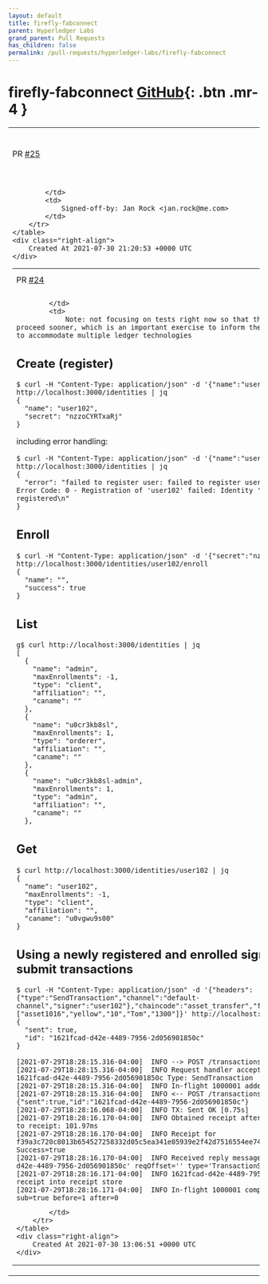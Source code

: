 ```yaml
---
layout: default
title: firefly-fabconnect
parent: Hyperledger Labs
grand_parent: Pull Requests
has_children: false
permalink: /pull-requests/hyperledger-labs/firefly-fabconnect
---
```


# firefly-fabconnect <span class="fs-3 right-align">[GitHub](https://github.com/hyperledger-labs/firefly-fabconnect){: .btn .mr-4 }</span>


<div>
    <table>
        <tr>
            <td>
                PR <a href="https://github.com/hyperledger-labs/firefly-fabconnect/pull/25" class=".btn">#25</a>
            </td>
            <td>
                <b>
                    README.md and .gitignore small improvement
                </b>
            </td>
        </tr>
        <tr>
            <td>
                
            </td>
            <td>
                Signed-off-by: Jan Rock <jan.rock@me.com>
            </td>
        </tr>
    </table>
    <div class="right-align">
        Created At 2021-07-30 21:20:53 +0000 UTC
    </div>
</div>

<div>
    <table>
        <tr>
            <td>
                PR <a href="https://github.com/hyperledger-labs/firefly-fabconnect/pull/24" class=".btn">#24</a>
            </td>
            <td>
                <b>
                    Identity support
                </b>
            </td>
        </tr>
        <tr>
            <td>
                
            </td>
            <td>
                Note: not focusing on tests right now so that the FireFly integration can proceed sooner, which is an important exercise to inform the architectural validation to accommodate multiple ledger technologies

## Create (register)
```
$ curl -H "Content-Type: application/json" -d '{"name":"user102","type":"client"}' http://localhost:3000/identities | jq
{
  "name": "user102",
  "secret": "nzzoCYRTxaRj"
}
```

including error handling:
```
$ curl -H "Content-Type: application/json" -d '{"name":"user102","type":"client"}' http://localhost:3000/identities | jq
{
  "error": "failed to register user: failed to register user: Response from server: Error Code: 0 - Registration of 'user102' failed: Identity 'user102' is already registered\n"
}
```

## Enroll
```
$ curl -H "Content-Type: application/json" -d '{"secret":"nzzoCYRTxaRj"}' http://localhost:3000/identities/user102/enroll 
{
  "name": "",
  "success": true
}
```

## List
```
g$ curl http://localhost:3000/identities | jq
[
  {
    "name": "admin",
    "maxEnrollments": -1,
    "type": "client",
    "affiliation": "",
    "caname": ""
  },
  {
    "name": "u0cr3kb8sl",
    "maxEnrollments": 1,
    "type": "orderer",
    "affiliation": "",
    "caname": ""
  },
  {
    "name": "u0cr3kb8sl-admin",
    "maxEnrollments": 1,
    "type": "admin",
    "affiliation": "",
    "caname": ""
  },
```

## Get
```
$ curl http://localhost:3000/identities/user102 | jq
{
  "name": "user102",
  "maxEnrollments": -1,
  "type": "client",
  "affiliation": "",
  "caname": "u0vgwu9s00"
}
```

## Using a newly registered and enrolled signing identity to submit transactions
```
$ curl -H "Content-Type: application/json" -d '{"headers":{"type":"SendTransaction","channel":"default-channel","signer":"user102"},"chaincode":"asset_transfer","func":"CreateAsset","args":["asset1016","yellow","10","Tom","1300"]}' http://localhost:3000/transactions | jq
{
  "sent": true,
  "id": "1621fcad-d42e-4489-7956-2d056901850c"
}

[2021-07-29T18:28:15.316-04:00]  INFO --> POST /transactions
[2021-07-29T18:28:15.316-04:00]  INFO Request handler accepted message. MsgID: 1621fcad-d42e-4489-7956-2d056901850c Type: SendTransaction
[2021-07-29T18:28:15.316-04:00]  INFO In-flight 1000001 added. signer=user102 before=0
[2021-07-29T18:28:15.316-04:00]  INFO <-- POST /transactions [202]:
{"sent":true,"id":"1621fcad-d42e-4489-7956-2d056901850c"}
[2021-07-29T18:28:16.068-04:00]  INFO TX: Sent OK [0.75s]
[2021-07-29T18:28:16.170-04:00]  INFO Obtained receipt after 101.97ms - average time to receipt: 101.97ms
[2021-07-29T18:28:16.170-04:00]  INFO Receipt for f39a3c720c8013b654527258332d05c5ea341e05939e2f42d7516554ee74fb9c obtained after 0.10s Success=true
[2021-07-29T18:28:16.170-04:00]  INFO Received reply message. requestId='1621fcad-d42e-4489-7956-2d056901850c' reqOffset='' type='TransactionSuccess': 
[2021-07-29T18:28:16.171-04:00]  INFO 1621fcad-d42e-4489-7956-2d056901850c: Inserted receipt into receipt store
[2021-07-29T18:28:16.171-04:00]  INFO In-flight 1000001 complete. signer=user102 sub=true before=1 after=0
```
            </td>
        </tr>
    </table>
    <div class="right-align">
        Created At 2021-07-30 13:06:51 +0000 UTC
    </div>
</div>


